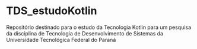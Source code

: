 # TDS_estudoKotlin
Repositório destinado para o estudo da Tecnologia Kotlin para um pesquisa da disciplina de Tecnologia de Desenvolvimento de Sistemas da Universidade Tecnológica Federal do Paraná

